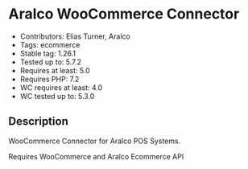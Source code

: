 # Aralco WooCommerce Connector

- Contributors: Elias Turner, Aralco
- Tags: ecommerce
- Stable tag: 1.26.1
- Tested up to: 5.7.2
- Requires at least: 5.0
- Requires PHP: 7.2
- WC requires at least: 4.0
- WC tested up to: 5.3.0

## Description

WooCommerce Connector for Aralco POS Systems.

Requires WooCommerce and Aralco Ecommerce API
